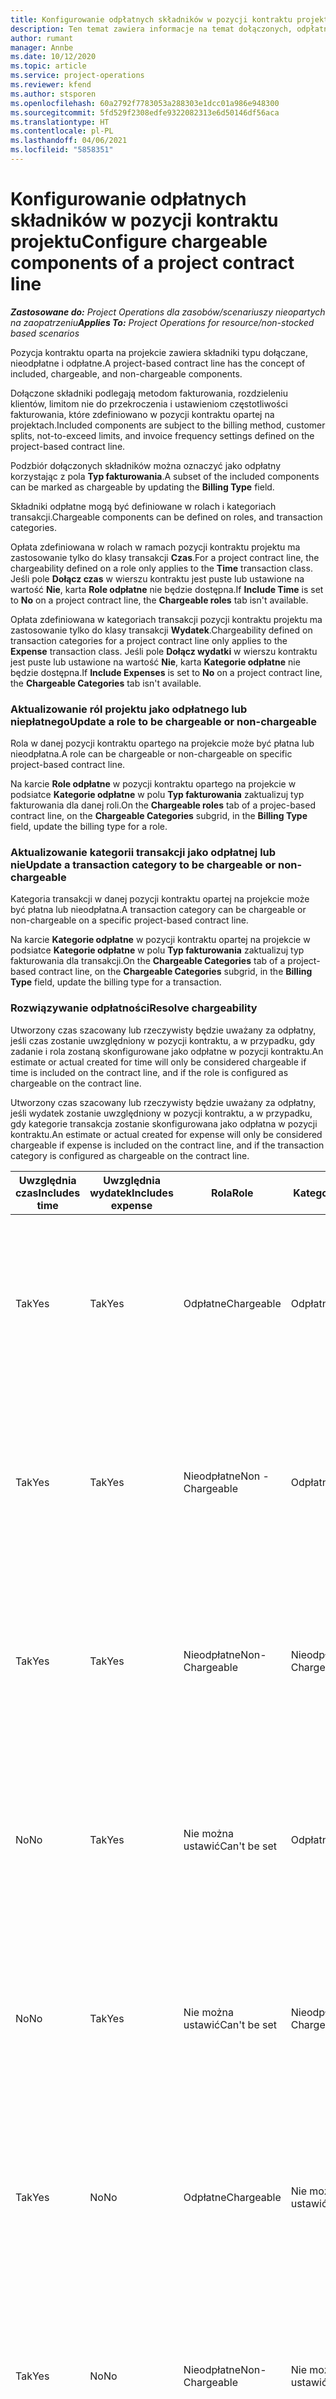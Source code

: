 ```yaml
---
title: Konfigurowanie odpłatnych składników w pozycji kontraktu projektu
description: Ten temat zawiera informacje na temat dołączonych, odpłatnych i nieodpłatnych składników w wierszu oferty.
author: rumant
manager: Annbe
ms.date: 10/12/2020
ms.topic: article
ms.service: project-operations
ms.reviewer: kfend
ms.author: stsporen
ms.openlocfilehash: 60a2792f7783053a288303e1dcc01a986e948300
ms.sourcegitcommit: 5fd529f2308edfe9322082313e6d50146df56aca
ms.translationtype: HT
ms.contentlocale: pl-PL
ms.lasthandoff: 04/06/2021
ms.locfileid: "5858351"
---
```

# <a name="configure-chargeable-components-of-a-project-contract-line"></a><span data-ttu-id="d8fcd-103">Konfigurowanie odpłatnych składników w pozycji kontraktu projektu</span><span class="sxs-lookup"><span data-stu-id="d8fcd-103">Configure chargeable components of a project contract line</span></span>

<span data-ttu-id="d8fcd-104">_**Zastosowane do:** Project Operations dla zasobów/scenariuszy nieopartych na zaopatrzeniu_</span><span class="sxs-lookup"><span data-stu-id="d8fcd-104">_**Applies To:** Project Operations for resource/non-stocked based scenarios_</span></span>

<span data-ttu-id="d8fcd-105">Pozycja kontraktu oparta na projekcie zawiera składniki typu dołączane, nieodpłatne i odpłatne.</span><span class="sxs-lookup"><span data-stu-id="d8fcd-105">A project-based contract line has the concept of included, chargeable, and non-chargeable components.</span></span>

<span data-ttu-id="d8fcd-106">Dołączone składniki podlegają metodom fakturowania, rozdzieleniu klientów, limitom nie do przekroczenia i ustawieniom częstotliwości fakturowania, które zdefiniowano w pozycji kontraktu opartej na projektach.</span><span class="sxs-lookup"><span data-stu-id="d8fcd-106">Included components are subject to the billing method, customer splits, not-to-exceed limits, and invoice frequency settings defined on the project-based contract line.</span></span>

<span data-ttu-id="d8fcd-107">Podzbiór dołączonych składników można oznaczyć jako odpłatny korzystając z pola **Typ fakturowania**.</span><span class="sxs-lookup"><span data-stu-id="d8fcd-107">A subset of the included components can be marked as chargeable by updating the **Billing Type** field.</span></span>

<span data-ttu-id="d8fcd-108">Składniki odpłatne mogą być definiowane w rolach i kategoriach transakcji.</span><span class="sxs-lookup"><span data-stu-id="d8fcd-108">Chargeable components can be defined on roles, and transaction categories.</span></span>

<span data-ttu-id="d8fcd-109">Opłata zdefiniowana w rolach w ramach pozycji kontraktu projektu ma zastosowanie tylko do klasy transakcji **Czas**.</span><span class="sxs-lookup"><span data-stu-id="d8fcd-109">For a project contract line, the chargeability defined on a role only applies to the **Time** transaction class.</span></span> <span data-ttu-id="d8fcd-110">Jeśli pole **Dołącz czas** w wierszu kontraktu jest puste lub ustawione na wartość **Nie**, karta **Role odpłatne** nie będzie dostępna.</span><span class="sxs-lookup"><span data-stu-id="d8fcd-110">If **Include Time** is set to **No** on a project contract line, the **Chargeable roles** tab isn't available.</span></span>

<span data-ttu-id="d8fcd-111">Opłata zdefiniowana w kategoriach transakcji pozycji kontraktu projektu ma zastosowanie tylko do klasy transakcji **Wydatek**.</span><span class="sxs-lookup"><span data-stu-id="d8fcd-111">Chargeability defined on transaction categories for a project contract line only applies to the **Expense** transaction class.</span></span> <span data-ttu-id="d8fcd-112">Jeśli pole **Dołącz wydatki** w wierszu kontraktu jest puste lub ustawione na wartość **Nie**, karta **Kategorie odpłatne** nie będzie dostępna.</span><span class="sxs-lookup"><span data-stu-id="d8fcd-112">If **Include Expenses** is set to **No** on a project contract line, the **Chargeable Categories** tab isn't available.</span></span>

### <a name="update-a-role-to-be-chargeable-or-non-chargeable"></a><span data-ttu-id="d8fcd-113">Aktualizowanie ról projektu jako odpłatnego lub niepłatnego</span><span class="sxs-lookup"><span data-stu-id="d8fcd-113">Update a role to be chargeable or non-chargeable</span></span>

<span data-ttu-id="d8fcd-114">Rola w danej pozycji kontraktu opartego na projekcie może być płatna lub nieodpłatna.</span><span class="sxs-lookup"><span data-stu-id="d8fcd-114">A role can be chargeable or non-chargeable on specific project-based contract line.</span></span>

<span data-ttu-id="d8fcd-115">Na karcie **Role odpłatne** w pozycji kontraktu opartego na projekcie w podsiatce **Kategorie odpłatne** w polu **Typ fakturowania** zaktualizuj typ fakturowania dla danej roli.</span><span class="sxs-lookup"><span data-stu-id="d8fcd-115">On the **Chargeable roles** tab of a projec-based contract line, on the **Chargeable Categories** subgrid, in the **Billing Type** field, update the billing type for a role.</span></span>

### <a name="update-a-transaction-category-to-be-chargeable-or-non-chargeable"></a><span data-ttu-id="d8fcd-116">Aktualizowanie kategorii transakcji jako odpłatnej lub nie</span><span class="sxs-lookup"><span data-stu-id="d8fcd-116">Update a transaction category to be chargeable or non-chargeable</span></span>

<span data-ttu-id="d8fcd-117">Kategoria transakcji w danej pozycji kontraktu opartej na projekcie może być płatna lub nieodpłatna.</span><span class="sxs-lookup"><span data-stu-id="d8fcd-117">A transaction category can be chargeable or non-chargeable on a specific project-based contract line.</span></span>

<span data-ttu-id="d8fcd-118">Na karcie **Kategorie odpłatne** w pozycji kontraktu opartej na projekcie w podsiatce **Kategorie odpłatne** w polu **Typ fakturowania** zaktualizuj typ fakturowania dla transakcji.</span><span class="sxs-lookup"><span data-stu-id="d8fcd-118">On the **Chargeable Categories** tab of a project-based contract line, on the **Chargeable Categories** subgrid, in the **Billing Type** field, update the billing type for a transaction.</span></span>

### <a name="resolve-chargeability"></a><span data-ttu-id="d8fcd-119">Rozwiązywanie odpłatności</span><span class="sxs-lookup"><span data-stu-id="d8fcd-119">Resolve chargeability</span></span>

<span data-ttu-id="d8fcd-120">Utworzony czas szacowany lub rzeczywisty będzie uważany za odpłatny, jeśli czas zostanie uwzględniony w pozycji kontraktu, a w przypadku, gdy zadanie i rola zostaną skonfigurowane jako odpłatne w pozycji kontraktu.</span><span class="sxs-lookup"><span data-stu-id="d8fcd-120">An estimate or actual created for time will only be considered chargeable if time is included on the contract line, and if the role is configured as chargeable on the contract line.</span></span>

<span data-ttu-id="d8fcd-121">Utworzony czas szacowany lub rzeczywisty będzie uważany za odpłatny, jeśli wydatek zostanie uwzględniony w pozycji kontraktu, a w przypadku, gdy kategorie transakcja zostanie skonfigurowana jako odpłatna w pozycji kontraktu.</span><span class="sxs-lookup"><span data-stu-id="d8fcd-121">An estimate or actual created for expense will only be considered chargeable if expense is included on the contract line, and if the transaction category is configured as chargeable on the contract line.</span></span>

| <span data-ttu-id="d8fcd-122">Uwzględnia czas</span><span class="sxs-lookup"><span data-stu-id="d8fcd-122">Includes time</span></span> | <span data-ttu-id="d8fcd-123">Uwzględnia wydatek</span><span class="sxs-lookup"><span data-stu-id="d8fcd-123">Includes expense</span></span> | <span data-ttu-id="d8fcd-124">Rola</span><span class="sxs-lookup"><span data-stu-id="d8fcd-124">Role</span></span> | <span data-ttu-id="d8fcd-125">Kategoria</span><span class="sxs-lookup"><span data-stu-id="d8fcd-125">Category</span></span> | <span data-ttu-id="d8fcd-126">Zadanie</span><span class="sxs-lookup"><span data-stu-id="d8fcd-126">Task</span></span> |
| --- | --- | --- | --- | --- |
| <span data-ttu-id="d8fcd-127">Tak</span><span class="sxs-lookup"><span data-stu-id="d8fcd-127">Yes</span></span> | <span data-ttu-id="d8fcd-128">Tak</span><span class="sxs-lookup"><span data-stu-id="d8fcd-128">Yes</span></span> | <span data-ttu-id="d8fcd-129">Odpłatne</span><span class="sxs-lookup"><span data-stu-id="d8fcd-129">Chargeable</span></span> | <span data-ttu-id="d8fcd-130">Odpłatne</span><span class="sxs-lookup"><span data-stu-id="d8fcd-130">Chargeable</span></span> | <span data-ttu-id="d8fcd-131">Fakturowanie wartości rzeczywistej czas: Odpłatny</span><span class="sxs-lookup"><span data-stu-id="d8fcd-131">Billing on a time actual: Chargeable</span></span> </br><span data-ttu-id="d8fcd-132">Typ fakturowania wartości rzeczywistej wydatku: Odpłatny</span><span class="sxs-lookup"><span data-stu-id="d8fcd-132">Billing type on an expense actual: Chargeable</span></span> |
| <span data-ttu-id="d8fcd-133">Tak</span><span class="sxs-lookup"><span data-stu-id="d8fcd-133">Yes</span></span> | <span data-ttu-id="d8fcd-134">Tak</span><span class="sxs-lookup"><span data-stu-id="d8fcd-134">Yes</span></span> | <span data-ttu-id="d8fcd-135">Nieodpłatne</span><span class="sxs-lookup"><span data-stu-id="d8fcd-135">Non - Chargeable</span></span> | <span data-ttu-id="d8fcd-136">Odpłatne</span><span class="sxs-lookup"><span data-stu-id="d8fcd-136">Chargeable</span></span> | <span data-ttu-id="d8fcd-137">Fakturowanie wartości rzeczywistej czas: Nieodpłatny</span><span class="sxs-lookup"><span data-stu-id="d8fcd-137">Billing on a time actual: Non-Chargeable</span></span> </br><span data-ttu-id="d8fcd-138">Typ fakturowania wartości rzeczywistej wydatku: Odpłatny</span><span class="sxs-lookup"><span data-stu-id="d8fcd-138">Billing type on an expense actual: Chargeable</span></span> |
| <span data-ttu-id="d8fcd-139">Tak</span><span class="sxs-lookup"><span data-stu-id="d8fcd-139">Yes</span></span> | <span data-ttu-id="d8fcd-140">Tak</span><span class="sxs-lookup"><span data-stu-id="d8fcd-140">Yes</span></span> | <span data-ttu-id="d8fcd-141">Nieodpłatne</span><span class="sxs-lookup"><span data-stu-id="d8fcd-141">Non-Chargeable</span></span> | <span data-ttu-id="d8fcd-142">Nieodpłatne</span><span class="sxs-lookup"><span data-stu-id="d8fcd-142">Non-Chargeable</span></span> | <span data-ttu-id="d8fcd-143">Fakturowanie wartości rzeczywistej czas: Nieodpłatny</span><span class="sxs-lookup"><span data-stu-id="d8fcd-143">Billing on a time actual: Non-Chargeable</span></span> </br><span data-ttu-id="d8fcd-144">Typ fakturowania wartości rzeczywistej wydatku: Nieodpłatny</span><span class="sxs-lookup"><span data-stu-id="d8fcd-144">Billing type on an expense actual: Non-Chargeable</span></span> |
| <span data-ttu-id="d8fcd-145">No</span><span class="sxs-lookup"><span data-stu-id="d8fcd-145">No</span></span> | <span data-ttu-id="d8fcd-146">Tak</span><span class="sxs-lookup"><span data-stu-id="d8fcd-146">Yes</span></span> | <span data-ttu-id="d8fcd-147">Nie można ustawić</span><span class="sxs-lookup"><span data-stu-id="d8fcd-147">Can't be set</span></span> | <span data-ttu-id="d8fcd-148">Odpłatne</span><span class="sxs-lookup"><span data-stu-id="d8fcd-148">Chargeable</span></span> | <span data-ttu-id="d8fcd-149">Fakturowanie wartości rzeczywistej czas: Niedostępne</span><span class="sxs-lookup"><span data-stu-id="d8fcd-149">Billing on a time actual: Not available</span></span> </br><span data-ttu-id="d8fcd-150">Typ fakturowania wartości rzeczywistej wydatku: Odpłatny</span><span class="sxs-lookup"><span data-stu-id="d8fcd-150">Billing type on an expense actual:Chargeable</span></span> |
| <span data-ttu-id="d8fcd-151">No</span><span class="sxs-lookup"><span data-stu-id="d8fcd-151">No</span></span> | <span data-ttu-id="d8fcd-152">Tak</span><span class="sxs-lookup"><span data-stu-id="d8fcd-152">Yes</span></span> | <span data-ttu-id="d8fcd-153">Nie można ustawić</span><span class="sxs-lookup"><span data-stu-id="d8fcd-153">Can't be set</span></span> | <span data-ttu-id="d8fcd-154">Nieodpłatne</span><span class="sxs-lookup"><span data-stu-id="d8fcd-154">Non-Chargeable</span></span> | <span data-ttu-id="d8fcd-155">Fakturowanie wartości rzeczywistej czas: Niedostępne</span><span class="sxs-lookup"><span data-stu-id="d8fcd-155">Billing on a time actual: Not available</span></span> </br><span data-ttu-id="d8fcd-156">Typ fakturowania wartości rzeczywistej wydatku: Nieodpłatny</span><span class="sxs-lookup"><span data-stu-id="d8fcd-156">Billing type on an expense actual: Non-chargeable</span></span> |
| <span data-ttu-id="d8fcd-157">Tak</span><span class="sxs-lookup"><span data-stu-id="d8fcd-157">Yes</span></span> | <span data-ttu-id="d8fcd-158">No</span><span class="sxs-lookup"><span data-stu-id="d8fcd-158">No</span></span> | <span data-ttu-id="d8fcd-159">Odpłatne</span><span class="sxs-lookup"><span data-stu-id="d8fcd-159">Chargeable</span></span> | <span data-ttu-id="d8fcd-160">Nie można ustawić</span><span class="sxs-lookup"><span data-stu-id="d8fcd-160">Can't be set</span></span> | <span data-ttu-id="d8fcd-161">Fakturowanie wartości rzeczywistej czas: Odpłatny</span><span class="sxs-lookup"><span data-stu-id="d8fcd-161">Billing on a time actual: Chargeable</span></span> </br><span data-ttu-id="d8fcd-162">Typ fakturowania wartości rzeczywistej wydatku: Niedostępne</span><span class="sxs-lookup"><span data-stu-id="d8fcd-162">Billing type on an expense actual: Not available</span></span> |
| <span data-ttu-id="d8fcd-163">Tak</span><span class="sxs-lookup"><span data-stu-id="d8fcd-163">Yes</span></span> | <span data-ttu-id="d8fcd-164">No</span><span class="sxs-lookup"><span data-stu-id="d8fcd-164">No</span></span> | <span data-ttu-id="d8fcd-165">Nieodpłatne</span><span class="sxs-lookup"><span data-stu-id="d8fcd-165">Non-Chargeable</span></span> | <span data-ttu-id="d8fcd-166">Nie można ustawić</span><span class="sxs-lookup"><span data-stu-id="d8fcd-166">Can't be set</span></span> | <span data-ttu-id="d8fcd-167">Fakturowanie wartości rzeczywistej czas: Nieodpłatny</span><span class="sxs-lookup"><span data-stu-id="d8fcd-167">Billing on a time actual: Non-chargeable</span></span> </br> <span data-ttu-id="d8fcd-168">Typ fakturowania wartości rzeczywistej wydatku: Niedostępne</span><span class="sxs-lookup"><span data-stu-id="d8fcd-168">Billing type on an expense actual: Not available</span></span> |


[!INCLUDE[footer-include](../includes/footer-banner.md)]
